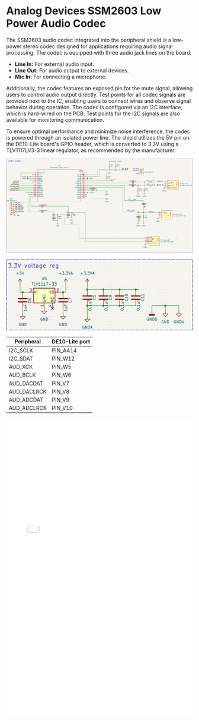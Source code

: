 # Analog Devices SSM2603 Low Power Audio Codec

The SSM2603 audio codec integrated into the peripheral shield is a low-power stereo codec designed for applications requiring audio signal processing. The codec is equipped with three audio jack lines on the board: 

 - **Line In:** For external audio input. 
 - **Line Out:** For audio output to external devices. 
 - **Mic In:** For connecting a microphone. 

Additionally, the codec features an exposed pin for the mute signal, allowing users to control audio output directly. Test points for all codec signals are provided next to the IC, enabling users to connect wires and observe signal behavior during operation. The codec is configured via an I2C interface, which is hard-wired on the PCB. Test points for the I2C signals are also available for monitoring communication. 

To ensure optimal performance and minimize noise interference, the codec is powered through an isolated power line. The shield utilizes the 5V pin on the DE10-Lite board's GPIO header, which is converted to 3.3V using a TLV1117LV3-3 linear regulator, as recommended by the manufacturer. 

![Codec Schematic](assets/images/codec.png)

![Voltage Regulator](assets/images/voltage-regulator.png)

| Peripheral   | DE10-Lite port |
|-------------|----------------|
| I2C_SCLK    | PIN_AA14       |
| I2C_SDAT    | PIN_W12        |
| AUD_XCK     | PIN_W5         |
| AUD_BCLK    | PIN_W6         |
| AUD_DACDAT  | PIN_V7         |
| AUD_DACLRCK | PIN_V8         |
| AUD_ADCDAT  | PIN_V9         |
| AUD_ADCLRCK | PIN_V10        |


<!-- insert pdf here -->
<object data="../assets/datasheets/SSM2603_codec.pdf" type="application/pdf" width="100%" height="800px">
    <embed src="../assets/datasheets/SSM2603_codec.pdf" type="application/pdf" width="100%" height="800px">
</object>


